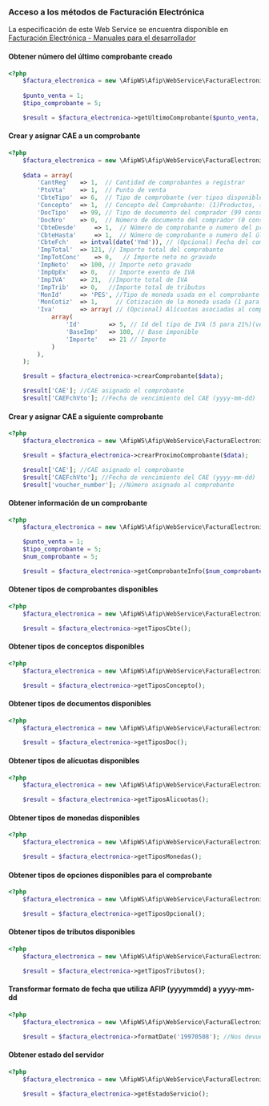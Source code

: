 ### Acceso a los métodos de Facturación Electrónica

La especificación de este Web Service se encuentra disponible en [Facturación Electrónica - Manuales para el desarrollador](http://www.afip.gob.ar/fe/documentos/manual_desarrollador_COMPG_v2_10.pdf)

#### Obtener número del último comprobante creado
```php
<?php
    $factura_electronica = new \AfipWS\Afip\WebService\FacturaElectronica($this->afip);
        
    $punto_venta = 1;
    $tipo_comprobante = 5;

    $result = $factura_electronica->getUltimoComprobante($punto_venta, $tipo_comprobante);
```

#### Crear y asignar CAE a un comprobante

```php
<?php
    $factura_electronica = new \AfipWS\Afip\WebService\FacturaElectronica($this->afip);
        
    $data = array(
		'CantReg' 	=> 1,  // Cantidad de comprobantes a registrar
		'PtoVta' 	=> 1,  // Punto de venta
		'CbteTipo' 	=> 6,  // Tipo de comprobante (ver tipos disponibles) 
		'Concepto' 	=> 1,  // Concepto del Comprobante: (1)Productos, (2)Servicios, (3)Productos y Servicios
		'DocTipo' 	=> 99, // Tipo de documento del comprador (99 consumidor final, ver tipos disponibles)
		'DocNro' 	=> 0,  // Número de documento del comprador (0 consumidor final)
		'CbteDesde' 	=> 1,  // Número de comprobante o numero del primer comprobante en caso de ser mas de uno
		'CbteHasta' 	=> 1,  // Número de comprobante o numero del último comprobante en caso de ser mas de uno
		'CbteFch' 	=> intval(date('Ymd')), // (Opcional) Fecha del comprobante (yyyymmdd) o fecha actual si es nulo
		'ImpTotal' 	=> 121, // Importe total del comprobante
		'ImpTotConc' 	=> 0,   // Importe neto no gravado
		'ImpNeto' 	=> 100, // Importe neto gravado
		'ImpOpEx' 	=> 0,   // Importe exento de IVA
		'ImpIVA' 	=> 21,  //Importe total de IVA
		'ImpTrib' 	=> 0,   //Importe total de tributos
		'MonId' 	=> 'PES', //Tipo de moneda usada en el comprobante (ver tipos disponibles)('PES' para pesos argentinos) 
		'MonCotiz' 	=> 1,     // Cotización de la moneda usada (1 para pesos argentinos)  
		'Iva' 		=> array( // (Opcional) Alícuotas asociadas al comprobante
			array(
				'Id' 		=> 5, // Id del tipo de IVA (5 para 21%)(ver tipos disponibles) 
				'BaseImp' 	=> 100, // Base imponible
				'Importe' 	=> 21 // Importe 
			)
		), 
	);

    $result = $factura_electronica->crearComprobante($data);

	$result['CAE']; //CAE asignado el comprobante
	$result['CAEFchVto']; //Fecha de vencimiento del CAE (yyyy-mm-dd)

```

#### Crear y asignar CAE a siguiente comprobante
```php
<?php
    $factura_electronica = new \AfipWS\Afip\WebService\FacturaElectronica($this->afip);

	$result = $factura_electronica->crearProximoComprobante($data);     

	$result['CAE']; //CAE asignado el comprobante
	$result['CAEFchVto']; //Fecha de vencimiento del CAE (yyyy-mm-dd)
	$result['voucher_number']; //Número asignado al comprobante

```

#### Obtener información de un comprobante
```php
<?php
    $factura_electronica = new \AfipWS\Afip\WebService\FacturaElectronica($this->afip);

    $punto_venta = 1;
    $tipo_comprobante = 5;
    $num_comprobante = 5;

	$result = $factura_electronica->getComprobanteInfo($num_comprobante, $punto_venta, $tipo_comprobante);     
```

#### Obtener tipos de comprobantes disponibles
```php
<?php
    $factura_electronica = new \AfipWS\Afip\WebService\FacturaElectronica($this->afip);

	$result = $factura_electronica->getTiposCbte();     
```

#### Obtener tipos de conceptos disponibles
```php
<?php
    $factura_electronica = new \AfipWS\Afip\WebService\FacturaElectronica($this->afip);

	$result = $factura_electronica->getTiposConcepto();     
```

#### Obtener tipos de documentos disponibles
```php
<?php
    $factura_electronica = new \AfipWS\Afip\WebService\FacturaElectronica($this->afip);

	$result = $factura_electronica->getTiposDoc();     
```

#### Obtener tipos de alícuotas disponibles
```php
<?php
    $factura_electronica = new \AfipWS\Afip\WebService\FacturaElectronica($this->afip);

	$result = $factura_electronica->getTiposAlicuotas();     
```

#### Obtener tipos de monedas disponibles
```php
<?php
    $factura_electronica = new \AfipWS\Afip\WebService\FacturaElectronica($this->afip);

	$result = $factura_electronica->getTiposMonedas();     
```

#### Obtener tipos de opciones disponibles para el comprobante
```php
<?php
    $factura_electronica = new \AfipWS\Afip\WebService\FacturaElectronica($this->afip);

	$result = $factura_electronica->getTiposOpcional();     
```

#### Obtener tipos de tributos disponibles
```php
<?php
    $factura_electronica = new \AfipWS\Afip\WebService\FacturaElectronica($this->afip);

	$result = $factura_electronica->getTiposTributos();     
```

#### Transformar formato de fecha que utiliza AFIP (yyyymmdd) a yyyy-mm-dd
```php
<?php
    $factura_electronica = new \AfipWS\Afip\WebService\FacturaElectronica($this->afip);

	$result = $factura_electronica->formatDate('19970508'); //Nos devuelve 1997-05-08    
```

#### Obtener estado del servidor
```php
<?php
    $factura_electronica = new \AfipWS\Afip\WebService\FacturaElectronica($this->afip);
        
    $result = $factura_electronica->getEstadoServicio();
```